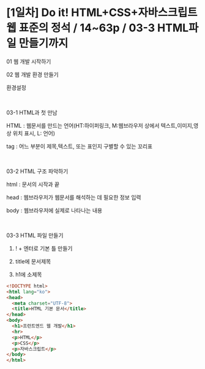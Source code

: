 # [1일차] Do it! HTML+CSS+자바스크립트 웹 표준의 정석 / 14~63p / 03-3 HTML파일 만들기까지

01 웹 개발 시작하기

02 웹 개발 환경 만들기

환경설정

​

03-1 HTML과 첫 만남

HTML : 웹문서를 만드는 언어(HT:하이퍼링크, M:웹브라우저 상에서 텍스트,이미지,영상 위치 표시, L: 언어)

tag : 어느 부분이 제목,텍스트, 또는 표인지 구별할 수 있는 꼬리표

​

03-2 HTML 구조 파악하기

html : 문서의 시작과 끝

head : 웹브라우저가 웹문서를 해석하는 데 필요한 정보 입력

body : 웹브라우저에 실제로 나타나는 내용

​

03-3 HTML 파일 만들기

1. ! + 엔터로 기본 틀 만들기

2. title에 문서제목

3. h1에 소제목

```html
<!DOCTYPE html>
<html lang="ko">
<head>
  <meta charset="UTF-8">
  <title>HTML 기본 문서</title>
</head>
<body>
  <h1>프런트엔드 웹 개발</h1>
  <hr>
  <p>HTML</p>
  <p>CSS</p>
  <p>자바스크립트</p>
</body>
</html>
```

